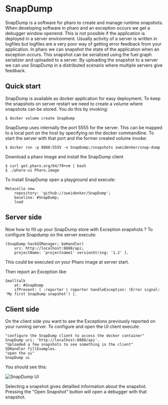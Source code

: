 SnapDump
========

SnapDump is a software for pharo to create and manage runtime snapshots. When developing software in pharo and an exception occurs we get a debugger window openend. This is not possible if the application is deployed in a server environment. Usually activity of a server is written in logfiles but logfiles are a very poor way of getting error feedback from your application. In pharo we can snapshot the state of the application when an exception occurs. This snapshot can be serialized using the fuel graph serializer and uploaded to a server. By uploading the snapshot to a server we can use SnapDump in a distributed scenario where multiple servers give feedback.

Quick start
-----------

SnapDump is available as docker application for easy deployment. To keep the snapshots on server restart we need to create a volume where snapshots can be stored. You do this by invoking:

    $ docker volume create SnapDump

SnapDump uses internally the port 5555 for the server. This can be mapped to a local port on the host by specifying on the docker commandline. To start the server with that port and the former created volume invoke:

    $ docker run -p 8888:5555 -v SnapDump:/snapshots zweidenker/snap-dump

Download a pharo image and install the SnapDump client

    $ curl get.pharo.org/64/70+vm | bash
    $ ./pharo-ui Pharo.image

To install SnapDump open a playground and execute:

    Metacello new
	    repository: 'github://zweidenker/SnapDump';
	    baseline: #SnapDump;
	    load

Server side
-----------
Now how to fill up your SnapDump store with Exception snapshots ?
To configure Snapdump on the server execute:

    (SnapDump hackUIManager; beHandler)
        uri: http://localhost:8888/api;
		projectName: 'projectname1' versionString: '1.2' ].

This could be executed on your Pharo image at server start.

Then report an Exception like:

    Smalltalk  
        at: #SnapDump
        ifPresent: [ :reporter | reporter handleException: (Error signal: 'My first SnapDump snapshot') ].

Client side
-----------
On the client side you want to see the Exceptions previously reported on your running server.
To configure and open the UI client execute:

    "configure the SnapDump client to access the docker container"
    SnapDump uri: 'http://localhost:8888/api'.
    "Uploaded a few snapshots to see something in the client"
    SDHandler fillExamples.
    "open the ui"
    SnapDump ui

 You should see this:

 ![SnapDump UI](https://raw.githubusercontent.com/zweidenker/SnapDump/master/images/ui.png)

Selecting a snapshot gives detailled information about the snapshot. Pressing the "Open Snapshot" button will open a debugger with that snapshot.